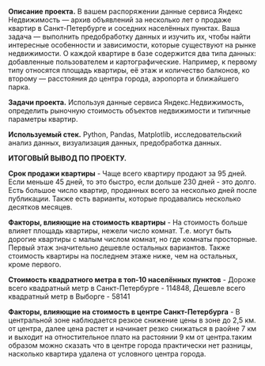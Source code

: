 **Описание проекта.**
В вашем распоряжении данные сервиса Яндекс Недвижимость — архив объявлений за несколько лет о продаже квартир в Санкт-Петербурге и соседних населённых пунктах. Ваша задача — выполнить предобработку данных и изучить их, чтобы найти интересные особенности и зависимости, которые существуют на рынке недвижимости. О каждой квартире в базе содержится два типа данных: добавленные пользователем и картографические. Например, к первому типу относятся площадь квартиры, её этаж и количество балконов, ко второму — расстояния до центра города, аэропорта и ближайшего парка.

**Задачи проекта.**
Используя данные сервиса Яндекс.Недвижимость, определить рыночную стоимость объектов недвижимости и типичные параметры квартир.

**Используемый стек.**
Python, Pandas, Matplotlib, исследовательский анализ данных, визуализация данных, предобработка данных.

**ИТОГОВЫЙ ВЫВОД ПО ПРОЕКТУ.**

**Срок продажи квартиры** - Чаще всего квартиру продают за 95 дней. Если меньше 45 дней, то это быстро, если дольше 230 дней - это долго.
Есть большое число квартир, проданных всего за несколько дней после публикации. Также есть варианты, которые продавались несколько десятков месяцев.

**Факторы, влияющие на стоимость квартиры** - На стоимость больше влияет площадь квартиры, нежели число комнат. Т.е. могут быть дорогие квартиры с малым числом комнат, но где комнаты просторные. Первый этаж значительно дешевле остальных вариантов. Также стоимость квартиры на последнем этаже ниже, чем на остальных, кроме первого.

**Стоимость квадратного метра в топ-10 населённых пунктов** - Дороже всего квадратный метр в Санкт-Петербурге - 114848, Дешевле всего квадратный метр в Выборге - 58141

**Факторы, влияющие на стоимость в центре Санкт-Петербурга** - В центральной зоне наблюдается резкое снижение цены в зоне до 2,5 км. от центра, далее цена растет и начинает резко снижаться в раойне 7 км и выходит на отностительное плато на растоянии 9 км от центра.таким образом можно сказать что в центре города практически нет разницы, насколько квартира удалена от условного центра города.
